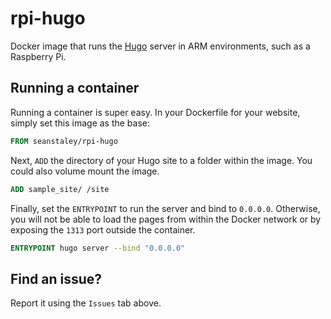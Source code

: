# rpi-hugo

Docker image that runs the [Hugo](https://gohugo.io/) server in ARM environments, such as a Raspberry Pi. 

## Running a container
Running a container is super easy. In your Dockerfile for your website, simply set this image as the base:

```Dockerfile
FROM seanstaley/rpi-hugo
```

Next, `ADD` the directory of your Hugo site to a folder within the image. You could also volume mount the image.

```Dockerfile
ADD sample_site/ /site
```

Finally, set the `ENTRYPOINT` to run the server and bind to `0.0.0.0`. Otherwise, you will not be able to load the pages from within the Docker network or by exposing the `1313` port outside the container.

```Dockerfile
ENTRYPOINT hugo server --bind "0.0.0.0"
```

## Find an issue?
Report it using the `Issues` tab above.
